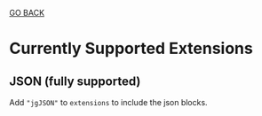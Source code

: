 [GO BACK](main.md)

# Currently Supported Extensions

## JSON (fully supported)
Add `"jgJSON"` to `extensions` to include the json blocks.
